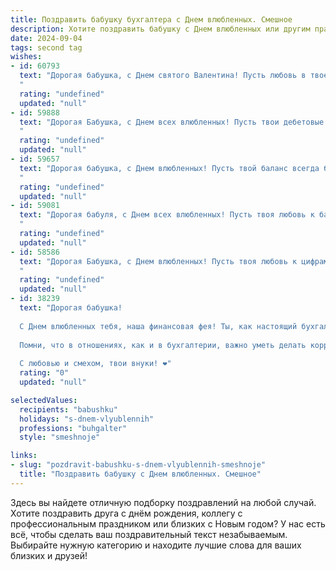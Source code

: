 ```yaml
---
title: Поздравить бабушку бухгалтера с Днем влюбленных. Смешное
description: Хотите поздравить бабушку с Днем влюбленных или другим праздником? Наш ИИ создаст незабываемое поздравление, а вы обязательно выделитесь среди других.  
date: 2024-09-04
tags: second tag
wishes:
- id: 60793
  text: "Дорогая бабушка, с Днем святого Валентина! Пусть любовь в твоем сердце горит ярче, чем дебет с кредитом на твоем балансе! 😉❤️
  "
  rating: "undefined"
  updated: "null"
- id: 59888
  text: "Дорогая Бабушка, с Днем всех влюбленных! Пусть твои дебетовые балансы всегда сияют от любви, а кредиты на счастье приходят вовремя!  🎉❤️
  "
  rating: "undefined"
  updated: "null"
- id: 59657
  text: "Дорогая бабушка, с Днем влюбленных! Пусть твой баланс всегда будет в плюсе, а любовь к внукам — в дебете, и пусть никакие кредиты не омрачат твою бухгалтерскую идиллию!
  "
  rating: "undefined"
  updated: "null"
- id: 59081
  text: "Дорогая бабуля, с Днем всех влюбленных! Пусть твоя любовь к балансам и дебетам будет такой же сильной, как к внукам! ❤️
  "
  rating: "undefined"
  updated: "null"
- id: 58586
  text: "Дорогая Бабушка, с Днем влюбленных! Пусть твоя любовь к цифрам и балансам будет такой же горячей, как чувства влюбленных! 😄 А бухгалтерские отчеты - всегда радостными и прибыльными! ❤️
  "
  rating: "undefined"
  updated: "null"
- id: 38239
  text: "Дорогая бабушка!
  
  С Днем влюбленных тебя, наша финансовая фея! Ты, как настоящий бухгалтер, всегда умеешь считать не только деньги, но и счастье. Пусть в твоей жизни будет не один, а целых два баланса: любви и радости!
  
  Помни, что в отношениях, как и в бухгалтерии, важно уметь делать корректировки и не забывать про амортизацию хорошего настроения! Желаю тебе, чтобы каждый день был в плюсе по любви, а все заботы уходили в минус. Пусть твое сердце будет заполнено теплом, а жизнь — шоколадным расчетом счастья!
  
  С любовью и смехом, твои внуки! ❤️"
  rating: "0"
  updated: "null"

selectedValues:
  recipients: "babushku"
  holidays: "s-dnem-vlyublennih"
  professions: "buhgalter"
  style: "smeshnoje"

links:
- slug: "pozdravit-babushku-s-dnem-vlyublennih-smeshnoje"
  title: "Поздравить бабушку с Днем влюбленных. Смешное"
---
```


Здесь вы найдете отличную подборку поздравлений на любой случай. 
Хотите поздравить друга с днём рождения, коллегу с профессиональным праздником или близких с Новым годом? У нас есть всё, чтобы сделать ваш поздравительный текст незабываемым. Выбирайте нужную категорию и находите лучшие слова для ваших близких и друзей!
